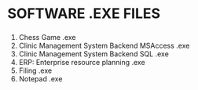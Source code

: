 # SOFTWARE .EXE FILES
### 
1. Chess Game .exe
2. Clinic Management System Backend MSAccess .exe
3. Clinic Management System Backend SQL .exe
4. ERP: Enterprise resource planning .exe
5. Filing .exe
6. Notepad .exe
